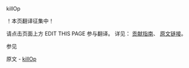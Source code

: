  killOp

 ！本页翻译征集中！

请点击页面上方 EDIT THIS PAGE 参与翻译。
详见：
[贡献指南]( https://github.com/whaleal/MongoDB-Manual-zh/blob/master/CONTRIBUTING.md )、
[原文链接](  https://docs.mongodb.com/manual/reference/command/killOp/  )。

 参见

原文 - [killOp]( https://docs.mongodb.com/manual/reference/command/killOp/ )

